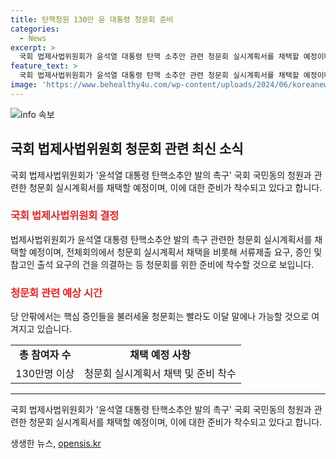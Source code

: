 ```yaml
---
title: 탄핵청원 130만 윤 대통령 청문회 준비
categories:
  - News
excerpt: >
  국회 법제사법위원회가 윤석열 대통령 탄핵 소추안 관련 청문회 실시계획서를 채택할 예정이다. 지난달 20일 시작된 국회 국민동의 청원은 130만명 이상 참여하며 관심을 끌었고, 법사위는 청문회를 위한 준비에 착수한다. 민주당은 상임위 회부 요건 충족으로 청문회 등 자체 심사를 계획하며, 대통령 탄핵안 발의 여부와는 별개로 청원의 타당성을 검증하는 의도도 있음을 보여주었다. 청문회는 이달 말에 가능할 것으로 관측된다.
feature_text: >
  국회 법제사법위원회가 윤석열 대통령 탄핵 소추안 관련 청문회 실시계획서를 채택할 예정이다. 지난달 20일 시작된 국회 국민동의 청원은 130만명 이상 참여하며 관심을 끌었고, 법사위는 청문회를 위한 준비에 착수한다. 민주당은 상임위 회부 요건 충족으로 청문회 등 자체 심사를 계획하며, 대통령 탄핵안 발의 여부와는 별개로 청원의 타당성을 검증하는 의도도 있음을 보여주었다. 청문회는 이달 말에 가능할 것으로 관측된다.
image: 'https://www.behealthy4u.com/wp-content/uploads/2024/06/koreanews.jpg'
---
```


<p><img src="https://www.behealthy4u.com/wp-content/uploads/2024/06/koreanews.jpg" alt="info 속보" /></p>

<h2 data-ke-size="size26">국회 법제사법위원회 청문회 관련 최신 소식</h2>

<p data-ke-size="size16">국회 법제사법위원회가 '윤석열 대통령 탄핵소추안 발의 촉구' 국회 국민동의 청원과 관련한 청문회 실시계획서를 채택할 예정이며, 이에 대한 준비가 착수되고 있다고 합니다.</p>

<h3><b><span style="color: #ee2323;">국회 법제사법위원회 결정</span></b></h3>

<p data-ke-size="size16">법제사법위원회가 윤석열 대통령 탄핵소추안 발의 촉구 관련한 청문회 실시계획서를 채택할 예정이며, 전체회의에서 청문회 실시계획서 채택을 비롯해 서류제출 요구, 증인 및 참고인 출석 요구의 건을 의결하는 등 청문회를 위한 준비에 착수할 것으로 보입니다.</p>

<h3><b><span style="color: #ee2323;">청문회 관련 예상 시간</span></b></h3>

<p data-ke-size="size16">당 안팎에서는 핵심 증인들을 불러세울 청문회는 빨라도 이달 말에나 가능할 것으로 여겨지고 있습니다.</p>

<table>
    <tr>
        <td style="text-align: center; height: 17px;"><b>총 참여자 수</b></td>
        <td style="text-align: center; height: 17px;"><b>채택 예정 사항</b></td>
    </tr>
    <tr>
        <td style="text-align: center; height: 17px;">130만명 이상</td>
        <td style="text-align: center; height: 17px;">청문회 실시계획서 채택 및 준비 착수</td>
    </tr>
</table>

<hr>

<p data-ke-size="size16">국회 법제사법위원회가 '윤석열 대통령 탄핵소추안 발의 촉구' 국회 국민동의 청원과 관련한 청문회 실시계획서를 채택할 예정이며, 이에 대한 준비가 착수되고 있다고 합니다.</p>
생생한 뉴스, <a href="https://opensis.kr" rel="dofollow">opensis.kr</a>


